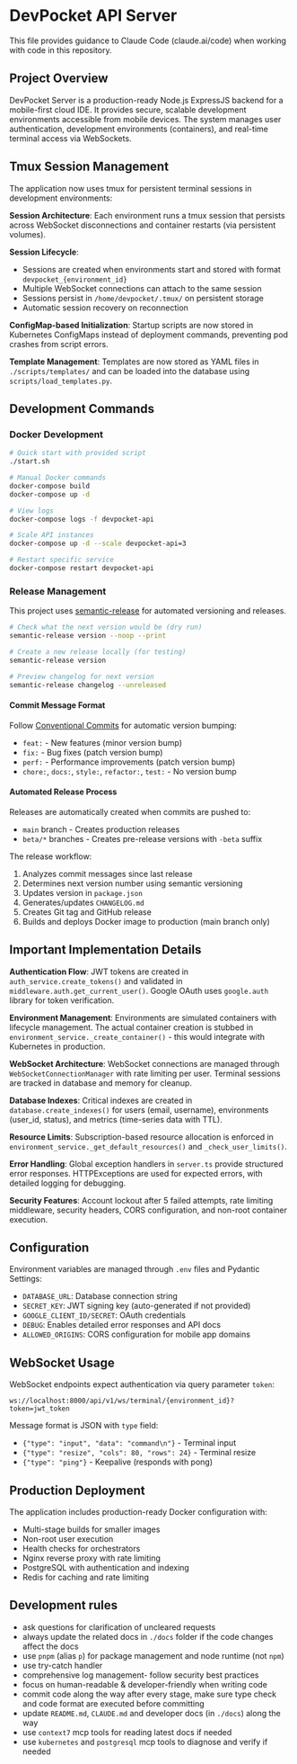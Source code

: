 # DevPocket API Server

This file provides guidance to Claude Code (claude.ai/code) when working with code in this repository.

## Project Overview

DevPocket Server is a production-ready Node.js ExpressJS backend for a mobile-first cloud IDE. It provides secure, scalable development environments accessible from mobile devices. The system manages user authentication, development environments (containers), and real-time terminal access via WebSockets.

## Tmux Session Management

The application now uses tmux for persistent terminal sessions in development environments:

**Session Architecture**: Each environment runs a tmux session that persists across WebSocket disconnections and container restarts (via persistent volumes).

**Session Lifecycle**:
- Sessions are created when environments start and stored with format `devpocket_{environment_id}`
- Multiple WebSocket connections can attach to the same session
- Sessions persist in `/home/devpocket/.tmux/` on persistent storage
- Automatic session recovery on reconnection

**ConfigMap-based Initialization**: Startup scripts are now stored in Kubernetes ConfigMaps instead of deployment commands, preventing pod crashes from script errors.

**Template Management**: Templates are now stored as YAML files in `./scripts/templates/` and can be loaded into the database using `scripts/load_templates.py`.

## Development Commands

### Docker Development
```bash
# Quick start with provided script
./start.sh

# Manual Docker commands
docker-compose build
docker-compose up -d

# View logs
docker-compose logs -f devpocket-api

# Scale API instances
docker-compose up -d --scale devpocket-api=3

# Restart specific service
docker-compose restart devpocket-api
```

### Release Management

This project uses [semantic-release](https://semantic-release.gitbook.io/semantic-release/) for automated versioning and releases.

```bash
# Check what the next version would be (dry run)
semantic-release version --noop --print

# Create a new release locally (for testing)
semantic-release version

# Preview changelog for next version
semantic-release changelog --unreleased
```

#### Commit Message Format

Follow [Conventional Commits](https://conventionalcommits.org/) for automatic version bumping:

- `feat:` - New features (minor version bump)
- `fix:` - Bug fixes (patch version bump)
- `perf:` - Performance improvements (patch version bump)
- `chore:`, `docs:`, `style:`, `refactor:`, `test:` - No version bump

#### Automated Release Process

Releases are automatically created when commits are pushed to:
- `main` branch - Creates production releases
- `beta/*` branches - Creates pre-release versions with `-beta` suffix

The release workflow:
1. Analyzes commit messages since last release
2. Determines next version number using semantic versioning
3. Updates version in `package.json`
4. Generates/updates `CHANGELOG.md`
5. Creates Git tag and GitHub release
6. Builds and deploys Docker image to production (main branch only)

## Important Implementation Details

**Authentication Flow**: JWT tokens are created in `auth_service.create_tokens()` and validated in `middleware.auth.get_current_user()`. Google OAuth uses `google.auth` library for token verification.

**Environment Management**: Environments are simulated containers with lifecycle management. The actual container creation is stubbed in `environment_service._create_container()` - this would integrate with Kubernetes in production.

**WebSocket Architecture**: WebSocket connections are managed through `WebSocketConnectionManager` with rate limiting per user. Terminal sessions are tracked in database and memory for cleanup.

**Database Indexes**: Critical indexes are created in `database.create_indexes()` for users (email, username), environments (user_id, status), and metrics (time-series data with TTL).

**Resource Limits**: Subscription-based resource allocation is enforced in `environment_service._get_default_resources()` and `_check_user_limits()`.

**Error Handling**: Global exception handlers in `server.ts` provide structured error responses. HTTPExceptions are used for expected errors, with detailed logging for debugging.

**Security Features**: Account lockout after 5 failed attempts, rate limiting middleware, security headers, CORS configuration, and non-root container execution.

## Configuration

Environment variables are managed through `.env` files and Pydantic Settings:
- `DATABASE_URL`: Database connection string
- `SECRET_KEY`: JWT signing key (auto-generated if not provided)
- `GOOGLE_CLIENT_ID/SECRET`: OAuth credentials
- `DEBUG`: Enables detailed error responses and API docs
- `ALLOWED_ORIGINS`: CORS configuration for mobile app domains

## WebSocket Usage

WebSocket endpoints expect authentication via query parameter `token`:
```
ws://localhost:8000/api/v1/ws/terminal/{environment_id}?token=jwt_token
```

Message format is JSON with `type` field:
- `{"type": "input", "data": "command\n"}` - Terminal input
- `{"type": "resize", "cols": 80, "rows": 24}` - Terminal resize
- `{"type": "ping"}` - Keepalive (responds with pong)

## Production Deployment

The application includes production-ready Docker configuration with:
- Multi-stage builds for smaller images
- Non-root user execution
- Health checks for orchestrators
- Nginx reverse proxy with rate limiting
- PostgreSQL with authentication and indexing
- Redis for caching and rate limiting

## Development rules

- ask questions for clarification of uncleared requests
- always update the related docs in `./docs` folder if the code changes affect the docs
- use `pnpm` (alias `p`) for package management and node runtime (not `npm`)
- use try-catch handler
- comprehensive log management- follow security best practices
- focus on human-readable & developer-friendly when writing code
- commit code along the way after every stage, make sure type check and code format are executed before committing
- update `README.md`, `CLAUDE.md` and developer docs (in `./docs`) along the way
- use `context7` mcp tools for reading latest docs if needed
- use `kubernetes` and `postgresql` mcp tools to diagnose and verify if needed